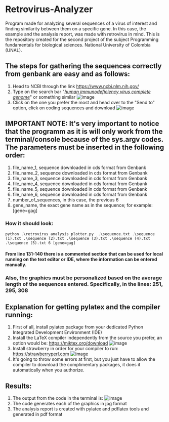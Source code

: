# Retrovirus-Analyzer
Program made for analyzing several sequences of a virus of interest and finding similarity between them on a specific gene. In this case, the example and the analysis report, was made with retrovirus in mind. 
This is the repository created for the second project of the subject Programming fundamentals for biological sciences. National University of Colombia (UNAL).

## The steps for gathering the sequences correctly from genbank are easy and as follows:
 1) Head to NCBI through the link https://www.ncbi.nlm.nih.gov/
 2) Type on the search bar "<ins>_human immunodeficiency virus complete genome_</ins>" or something similar
![image](https://github.com/user-attachments/assets/b40673a8-e757-423a-a66d-8d45f2cb193f)
 3) Click on the one you prefer the most and head over to the "Send to" option, click on coding sequences and download
![image](https://github.com/user-attachments/assets/8d96d763-236b-485d-8e76-f2106630c043)

## IMPORTANT NOTE: It's very important to notice that the programm as it is will only work from the terminal/console because of the sys.argv codes. The parameters must be inserted in the following order:

 1) file_name_1, sequence downloaded in cds format from Genbank
 2) file_name_2, sequence downloaded in cds format from Genbank
 3) file_name_3, sequence downloaded in cds format from Genbank
 4) file_name_4, sequence downloaded in cds format from Genbank
 5) file_name_5, sequence downloaded in cds format from Genbank
 6) file_name_6, sequence downloaded in cds format from Genbank
 7) number_of_sequences, in this case, the previous 6
 8) gene_name, the exact gene name as in the sequence; for example: [gene=gag]

### How it should look:
    python .\retrovirus_analysis_plotter.py  .\sequence.txt .\sequence (1).txt .\sequence (2).txt .\sequence (3).txt .\sequence (4).txt .\sequence (5).txt 6 [gene=gag]

#### From line 131-140 there is a commented section that can be used for local running on the text editor or IDE, where the information can be entered manually.

### Also, the graphics must be personalized based on the average length of the sequences entered. Specifically, in the lines: 251, 295, 308

## Explanation for getting pylatex and the compiler running:
1) First of all, install pylatex package from your dedicated Python Integrated Development Environment (IDE)
2) Install the LaTeX compiler independently from the source you prefer, an option would be: https://miktex.org/download ![image](https://github.com/user-attachments/assets/61b30e7e-f73d-4aa9-9aed-88eb4292ad13)
3) Install strawberry in order for your compiler to run: https://strawberryperl.com ![image](https://github.com/user-attachments/assets/def9e094-e50f-4cd6-b31a-31e35212205c)
4) It's going to throw some errors at first, but you just have to allow the compiler to download the complimentary packages, it does it automatically when you authorize. 

## Results: 
 1) The output from the code in the terminal is:
![image](https://github.com/user-attachments/assets/ae34624d-611c-4ff8-b3ba-b658749b8caa)
 2) The code generates each of the graphics in jpg format
 3) The analysis report is created with pylatex and pdflatex tools and generated in pdf format



